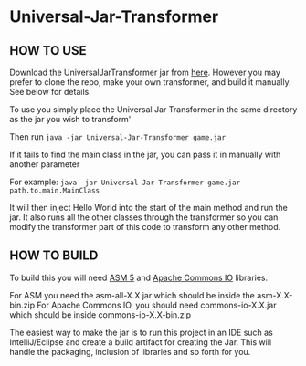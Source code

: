 # Universal-Jar-Transformer

## HOW TO USE
Download the UniversalJarTransformer jar from
[here](https://github.com/CameronAavik/Universal-Jar-Transformer/releases/tag/1.0.0).
However you may prefer to clone the repo, make your own transformer, and build it manually. See below for details.

To use you simply place the Universal Jar Transformer in the same directory as the jar you wish to transform'

Then run `java -jar Universal-Jar-Transformer game.jar`

If it fails to find the main class in the jar, you can pass it in manually with another parameter

For example: `java -jar Universal-Jar-Transformer game.jar path.to.main.MainClass`

It will then inject Hello World into the start of the main method and run the jar. It also runs all the other classes
through the transformer so you can modify the transformer part of this code to transform any other method.

## HOW TO BUILD

To build this you will need [ASM 5](http://forge.ow2.org/projects/asm/) and
[Apache Commons IO](http://commons.apache.org/proper/commons-io/download_io.cgi) libraries.

For ASM you need the asm-all-X.X jar which should be inside the asm-X.X-bin.zip
For Apache Commons IO, you should need commons-io-X.X.jar which should be inside commons-io-X.X-bin.zip

The easiest way to make the jar is to run this project in an IDE such as IntelliJ/Eclipse and create a build artifact
for creating the Jar. This will handle the packaging, inclusion of libraries and so forth for you.